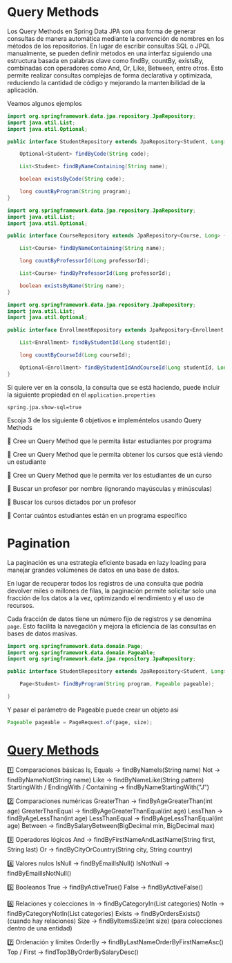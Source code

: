 # Query Methods

Los Query Methods en Spring Data JPA son una forma de generar consultas de manera automática mediante la convención de nombres en los métodos de los repositorios. En lugar de escribir consultas SQL o JPQL manualmente, se pueden definir métodos en una interfaz siguiendo una estructura basada en palabras clave como findBy, countBy, existsBy, combinadas con operadores como And, Or, Like, Between, entre otros. Esto permite realizar consultas complejas de forma declarativa y optimizada, reduciendo la cantidad de código y mejorando la mantenibilidad de la aplicación.

Veamos algunos ejemplos

```java
import org.springframework.data.jpa.repository.JpaRepository;
import java.util.List;
import java.util.Optional;

public interface StudentRepository extends JpaRepository<Student, Long> {

    Optional<Student> findByCode(String code);

    List<Student> findByNameContaining(String name);

    boolean existsByCode(String code);

    long countByProgram(String program);
}
```



```java
import org.springframework.data.jpa.repository.JpaRepository;
import java.util.List;
import java.util.Optional;

public interface CourseRepository extends JpaRepository<Course, Long> {

    List<Course> findByNameContaining(String name);

    long countByProfessorId(Long professorId);

    List<Course> findByProfessorId(Long professorId);

    boolean existsByName(String name);
}
```

```java
import org.springframework.data.jpa.repository.JpaRepository;
import java.util.List;
import java.util.Optional;

public interface EnrollmentRepository extends JpaRepository<Enrollment, Long> {

    List<Enrollment> findByStudentId(Long studentId);

    long countByCourseId(Long courseId);

    Optional<Enrollment> findByStudentIdAndCourseId(Long studentId, Long courseId);
}
```

Si quiere ver en la consola, la consulta que se está haciendo, puede incluir la siguiente propiedad en el `application.properties`

```
spring.jpa.show-sql=true
```

Escoja 3 de los siguiente 6 objetivos e impleméntelos usando Query Methods

🎯 Cree un Query Method que le permita listar estudiantes por programa

🎯 Cree un Query Method que le permita obtener los cursos que está viendo un estudiante

🎯 Cree un Query Method que le permita ver los estudiantes de un curso

🎯 Buscar un profesor por nombre (ignorando mayúsculas y minúsculas)

🎯 Buscar los cursos dictados por un profesor

🎯 Contar cuántos estudiantes están en un programa específico

# Pagination

La paginación es una estrategia eficiente basada en lazy loading para manejar grandes volúmenes de datos en una base de datos.

En lugar de recuperar todos los registros de una consulta que podría devolver miles o millones de filas, la paginación permite solicitar solo una fracción de los datos a la vez, optimizando el rendimiento y el uso de recursos.

Cada fracción de datos tiene un número fijo de registros y se denomina `page`. Esto facilita la navegación y mejora la eficiencia de las consultas en bases de datos masivas.


```java
import org.springframework.data.domain.Page;
import org.springframework.data.domain.Pageable;
import org.springframework.data.jpa.repository.JpaRepository;

public interface StudentRepository extends JpaRepository<Student, Long> {

    Page<Student> findByProgram(String program, Pageable pageable);

}
```

Y pasar el parámetro de Pageable puede crear un objeto asi

```java
Pageable pageable = PageRequest.of(page, size);
```

# <a href="https://docs.spring.io/spring-data/jpa/reference/jpa/query-methods.html">Query Methods</a>

1️⃣ Comparaciones básicas
Is, Equals → findByNameIs(String name)
Not → findByNameNot(String name)
Like → findByNameLike(String pattern)
StartingWith / EndingWith / Containing → findByNameStartingWith("J")

2️⃣ Comparaciones numéricas
GreaterThan → findByAgeGreaterThan(int age)
GreaterThanEqual → findByAgeGreaterThanEqual(int age)
LessThan → findByAgeLessThan(int age)
LessThanEqual → findByAgeLessThanEqual(int age)
Between → findBySalaryBetween(BigDecimal min, BigDecimal max)

3️⃣ Operadores lógicos
And → findByFirstNameAndLastName(String first, String last)
Or → findByCityOrCountry(String city, String country)

4️⃣ Valores nulos
IsNull → findByEmailIsNull()
IsNotNull → findByEmailIsNotNull()

5️⃣ Booleanos
True → findByActiveTrue()
False → findByActiveFalse()

6️⃣ Relaciones y colecciones
In → findByCategoryIn(List<String> categories)
NotIn → findByCategoryNotIn(List<String> categories)
Exists → findByOrdersExists() (cuando hay relaciones)
Size → findByItemsSize(int size) (para colecciones dentro de una entidad)

7️⃣ Ordenación y límites
OrderBy → findByLastNameOrderByFirstNameAsc()
Top / First → findTop3ByOrderBySalaryDesc()
